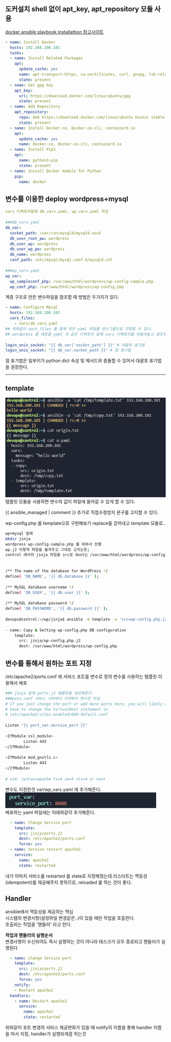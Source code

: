 ## 도커설치 shell 없이 apt_key, apt_repository 모듈 사용
[docker ansible playbook installattion 참고사이트](https://www.digitalocean.com/community/tutorials/how-to-use-ansible-to-install-and-set-up-docker-on-ubuntu-18-04)
```yaml
- name: Install Docker
  hosts: 192.168.200.101
  tasks:
  - name: Install Related Packages
    apt:
      update_cache: yes
      name: apt-transport-https, ca-certificates, curl, gnupg, lsb-release
      state: present
  - name: Get gpg key
    apt_key:
      url: https://download.docker.com/linux/ubuntu/gpg
      state: present
  - name: Add Repository
    apt_repository:
      repo: deb https://download.docker.com/linux/ubuntu bionic stable
      state: present
  - name: Install Docker-ce, Docker-ce-cli, containerd.io
    apt:
      update_cache: yes
      name: docker-ce, docker-ce-cli, containerd.io
  - name: Install Pip3
    apt:
      name: python3-pip
      state: present
  - name: Install Docker module for Python
    pip:
      name: docker
```
## 변수를 이용한 deploy wordpress+mysql

```yaml
vars 디렉토리밑에 db_vars.yaml, wp_vars.yaml 작성

###db_vars.yaml
db_var:
  socket_path: /var/run/mysqld/mysqld.sock
  db_user_root_pw: wordpress
  db_user_wp: wordpress
  db_user_wp_pw: wordpress
  db_name: wordpress
  conf_path: /etc/mysql/mysql.conf.d/mysqld.cnf

###wp_vars.yaml
wp_var:
  wp_sampleconf_php: /var/www/html/wordpress/wp-config-sample.php
  wp_conf_php: /var/www/html/wordpress/wp-config.php
```
계층 구조로 만든 변수파일을 참조할 때 방법은 두가지가 있다.    
```yaml
- name: Configure Mysql
  hosts: 192.168.200.102
  vars_files:
    - vars/db_vars.yaml
## 위와같이 vars_files 를 통해 만든 yaml 파일을 변수그룹으로 지정할 수 있다.   
## wordpress 를 배포할 yaml 과 같은 디렉토리 밑에 vars 디렉토리를 만들어놓고 참조하였다. 

login_unix_socket: "{{ db_var['socket_path'] }}" # 대괄호 표기법
login_unix_socket: "{{ db_var.socket_path }}" # 점 표기법
```
점 표기법은 일부키가 python dict 속성 및 메서드와 충돌할 수 있어서 대괄호 표기법을 권장한다.   


---
## template
<img src="imgae/../image/20210730142216.png">           
템플릿 모듈을 사용하면 변수의 값이 파일에 들어갈 수 있게 할 수 있다.


{{ ansible_managed | comment }} 추가로 직접수정방지 문구를 고지할 수 있다. 

wp-config.php 를 template으로 구현해보기
replace를 걷어내고 template 모듈로..

```bash
wp+mysql 밑에
mkdir jinja
wordpress wp-config-sample.php 를 따와서 진행
wp.j2 이렇게 파일을 옮겨주고 그대로 고치는듯;
control 에서의 jinja 파일을 src로 dest는 /var/www/html/wordpress/wp-config.php 로 


/** The name of the database for WordPress */
define( 'DB_NAME', '{{ db.database }}' );

/** MySQL database username */
define( 'DB_USER', '{{ db.user }}' );

/** MySQL database password */
define( 'DB_PASSWORD', '{{ db.password }}' );

devops@control:~/wp/jinja$ ansible -m template -a 'src=wp-config.php.j2 dest=/tmp/wp-config.php' -e @../vars/deploy_vars.yaml 192.168.200.100

- name: Copy & Setting wp-config.php DB configuration
    template:
      src: jinja/wp-config.php.j2
      dest: /var/www/html/wordpress/wp-config.php

```

## 변수를 통해서 원하는 포트 지정
/etc/apache2/ports.conf 에 서비스 포트를 변수로 정의 변수를 사용하는 템플릿 이용해서 배포
```bash
### jinja 밑에 ports.j2 템플릿을 생성해준다.
###pots.conf 서비스 서버에서 가져와서 변수만 작성
# If you just change the port or add more ports here, you will likely also
# have to change the VirtualHost statement in
# /etc/apache2/sites-enabled/000-default.conf

Listen "{{ port_var.service_port }}"

<IfModule ssl_module>
        Listen 443
</IfModule>

<IfModule mod_gnutls.c>
        Listen 443
</IfModule>

# vim: syntax=apache ts=4 sw=4 sts=4 sr noet
```
변수도 지정한것 var/wp_vars.yaml 에 추가해준다.
<img src="imgae/../image/20210730164455.png">        
배포하는 yaml 파일에는 아래와같이 추가해준다.
```yaml
  - name: Change Service port
    template:
      src: jinja/ports.j2
      dest: /etc/apache2/ports.conf
      force: yes
  - name: Service restart apache2
    service:
      name: apache2
      state: restarted 
```
내가 아파치 서비스를 restarted 를 state로 지정해줬는데 리스타트는 멱등성(idempotent)를 제공해주지 못하므로, reloaded 를 하는 것이 좋다.

## Handler       
ansible에서 멱등성을 제공하는 핵심        
시스템의 변경사항(설정파일 변경같은..)이 있을 때만 작업을 호출한다.      
호출되는 작업을 '핸들러' 라고 한다.        

**작업과 핸들러의 실행순서**        
변경사항이 수신되어도 즉시 실행하는 것이 아니라 태스크가 모두 종료되고 핸들러가 실행된다
```yaml
  - name: Change Service port
    template:
      src: jinja/ports.j2
      dest: /etc/apache2/ports.conf
      force: yes
    notify:
    - Restart apache2
  handlers:
    - name: Restart apache2
      service:
        name: apache2
        state: restarted
```
위와같이 포트 변경의 서비스 제공변화가 있을 때 notify의 이름을 통해 handler 이름을 따서 지정, handler가 실행되게끔 하는것   
